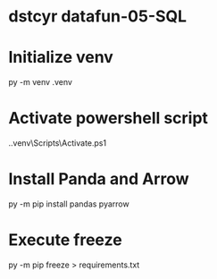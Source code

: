 # dstcyr  datafun-05-SQL
# Initialize venv
py -m venv .venv

# Activate powershell script
.\.venv\Scripts\Activate.ps1

# Install Panda and Arrow
py -m pip install pandas pyarrow

# Execute freeze
py -m pip freeze > requirements.txt

